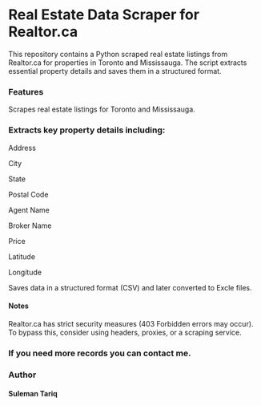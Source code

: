 <h1>Real Estate Data Scraper for Realtor.ca</h1>

This repository contains a Python scraped real estate listings from Realtor.ca for properties in Toronto and Mississauga. 
The script extracts essential property details and saves them in a structured format.

<h3>Features</h3>

Scrapes real estate listings for Toronto and Mississauga.

<h3>Extracts key property details including:</h3>

Address

City

State

Postal Code

Agent Name

Broker Name

Price

Latitude

Longitude

Saves data in a structured format (CSV) and later converted to Excle files.


<h4>Notes</h4>

Realtor.ca has strict security measures (403 Forbidden errors may occur). To bypass this, consider using headers, proxies, or a scraping service.


<h3>If you need more records you can contact me.</h3>

<h3>Author</h3>

<h4>Suleman Tariq</h4>
